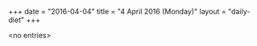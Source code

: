 +++
date = "2016-04-04"
title = "4 April 2016 (Monday)"
layout = "daily-diet"
+++


\<no entries\>


